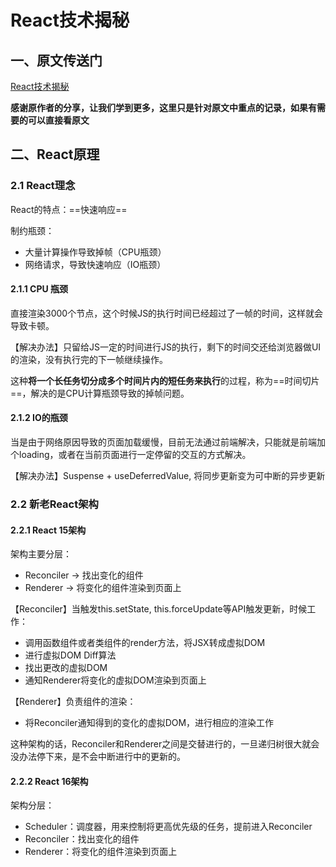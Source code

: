 # React技术揭秘

## 一、原文传送门

[React技术揭秘](https://react.iamkasong.com/preparation/idea.html#react%E7%90%86%E5%BF%B5)

**感谢原作者的分享，让我们学到更多，这里只是针对原文中重点的记录，如果有需要的可以直接看原文**

## 二、React原理

### 2.1 React理念

React的特点：==快速响应==

制约瓶颈：

+ 大量计算操作导致掉帧（CPU瓶颈）
+ 网络请求，导致快速响应（IO瓶颈）

#### 2.1.1 CPU 瓶颈

直接渲染3000个节点，这个时候JS的执行时间已经超过了一帧的时间，这样就会导致卡顿。

【解决办法】只留给JS一定的时间进行JS的执行，剩下的时间交还给浏览器做UI的渲染，没有执行完的下一帧继续操作。

这种**将一个长任务切分成多个时间片内的短任务来执行**的过程，称为==时间切片==，解决的是CPU计算瓶颈导致的掉帧问题。

#### 2.1.2 IO的瓶颈

当是由于网络原因导致的页面加载缓慢，目前无法通过前端解决，只能就是前端加个loading，或者在当前页面进行一定停留的交互的方式解决。

【解决办法】Suspense + useDeferredValue, 将同步更新变为可中断的异步更新

### 2.2 新老React架构

#### 2.2.1 React 15架构

架构主要分层：

+ Reconciler -> 找出变化的组件
+ Renderer -> 将变化的组件渲染到页面上

【Reconciler】当触发this.setState, this.forceUpdate等API触发更新，时候工作：

+ 调用函数组件或者类组件的render方法，将JSX转成虚拟DOM
+ 进行虚拟DOM Diff算法
+ 找出更改的虚拟DOM
+ 通知Renderer将变化的虚拟DOM渲染到页面上

【Renderer】负责组件的渲染：

+ 将Reconciler通知得到的变化的虚拟DOM，进行相应的渲染工作

这种架构的话，Reconciler和Renderer之间是交替进行的，一旦递归树很大就会没办法停下来，是不会中断进行中的更新的。

#### 2.2.2 React 16架构

架构分层：

+ Scheduler：调度器，用来控制将更高优先级的任务，提前进入Reconciler
+ Reconciler：找出变化的组件
+ Renderer：将变化的组件渲染到页面上

















